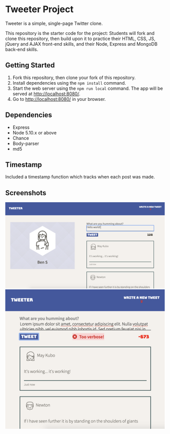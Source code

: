 # Tweeter Project

Tweeter is a simple, single-page Twitter clone.

This repository is the starter code for the project: Students will fork and clone this repository, then build upon it to practice their HTML, CSS, JS, jQuery and AJAX front-end skills, and their Node, Express and MongoDB back-end skills.

## Getting Started

1. Fork this repository, then clone your fork of this repository.
2. Install dependencies using the `npm install` command.
3. Start the web server using the `npm run local` command. The app will be served at <http://localhost:8080/>.
4. Go to <http://localhost:8080/> in your browser.

## Dependencies

- Express
- Node 5.10.x or above
- Chance
- Body-parser
- md5

## Timestamp
Included a timestamp function which tracks when each post was made.

## Screenshots

!["Screenshot of tweet compose box"](https://github.com/bshaw89/tweeter/blob/master/docs/tweet-box-submit.png?raw=true)
!["Screenshot of mobile layout + character limit"](https://github.com/bshaw89/tweeter/blob/master/docs/tweet-box-mobile.png?raw=true)